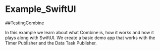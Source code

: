 # Example_SwiftUI

##TestingCombine

In this example we learn about what Combine is, how it works and how it plays along with SwiftUI. We create a basic demo app that works with the Timer Publisher and the Data Task Publisher.
